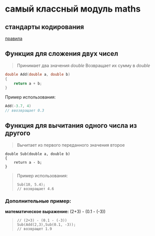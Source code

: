 # самый классный модуль maths
## стандарты кодирования
[правила](https://google.github.io/styleguide/cppguide.html)
## Функция для сложения двух чисел
>Принимает два значения *double*
>Возвращает их сумму в *double*
```c++
double Add(double a, double b)
{
	return a + b;
}
```
Пример использования:
```c++
Add(-3.7, 4)
// ввозвращает 0.3
```
 
## Функция для вычитания одного числа из другого
>Вычитает из первого переданного значения второе
```с++
double Sub(double a, double b)
{
	return a - b;
}
```
>Пример использования:
>```
>Sub(10, 5.4);
>// возвращает 4.6
>```
### Дополнительные пример:
**математическое выражение:** (2+3) - (0.1 - (-3)) 
>```
>// (2+3) - (0.1 - (-3))
>Sub(Add(2,3),Sub(0.1, -3));
>// возвращет 1.9
>```
